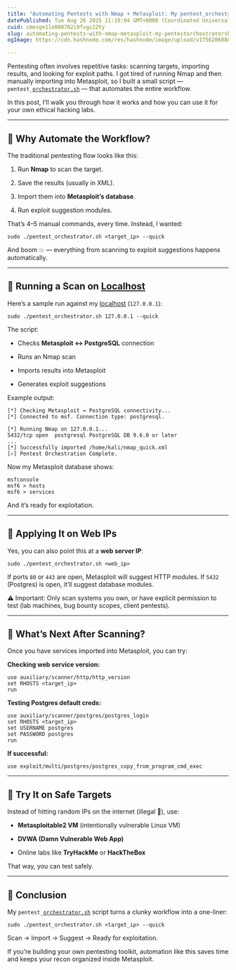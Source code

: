 ```yaml
---
title: "Automating Pentests with Nmap + Metasploit: My pentest_orchestrator.sh Workflow"
datePublished: Tue Aug 26 2025 11:19:04 GMT+0000 (Coordinated Universal Time)
cuid: cmesge1lo000702i9fvgc22ty
slug: automating-pentests-with-nmap-metasploit-my-pentestorchestratorsh-workflow
ogImage: https://cdn.hashnode.com/res/hashnode/image/upload/v1756206888763/6f85ed1e-c5ae-4a6d-94e0-b4469f669917.png

---
```


Pentesting often involves repetitive tasks: scanning targets, importing results, and looking for exploit paths. I got tired of running Nmap and then manually importing into Metasploit, so I built a small script — `pentest_`[`orchestrator.sh`](http://orchestrator.sh) — that automates the entire workflow.

In this post, I’ll walk you through how it works and how you can use it for your own ethical hacking labs.

---

## 🔹 Why Automate the Workflow?

The traditional pentesting flow looks like this:

1. Run **Nmap** to scan the target.
    
2. Save the results (usually in XML).
    
3. Import them into **Metasploit’s database**.
    
4. Run exploit suggestion modules.
    

That’s 4–5 manual commands, every time. Instead, I wanted:

```plaintext
sudo ./pentest_orchestrator.sh <target_ip> --quick
```

And boom 💥 — everything from scanning to exploit suggestions happens automatically.

---

## 🔹 Running a Scan on [Localhost](http://Localhost)

Here’s a sample run against my [localhost](http://localhost) (`127.0.0.1`):

```plaintext
sudo ./pentest_orchestrator.sh 127.0.0.1 --quick
```

The script:

* Checks **Metasploit ↔ PostgreSQL** connection
    
* Runs an Nmap scan
    
* Imports results into Metasploit
    
* Generates exploit suggestions
    

Example output:

```plaintext
[*] Checking Metasploit ↔ PostgreSQL connectivity...
[*] Connected to msf. Connection type: postgresql.

[*] Running Nmap on 127.0.0.1...
5432/tcp open  postgresql PostgreSQL DB 9.6.0 or later
...
[*] Successfully imported /home/kali/nmap_quick.xml
[✓] Pentest Orchestration Complete.
```

Now my Metasploit database shows:

```plaintext
msfconsole
msf6 > hosts
msf6 > services
```

And it’s ready for exploitation.

---

## 🔹 Applying It on Web IPs

Yes, you can also point this at a **web server IP**:

```plaintext
sudo ./pentest_orchestrator.sh <web_ip>
```

If ports `80` or `443` are open, Metasploit will suggest HTTP modules. If `5432` (Postgres) is open, it’ll suggest database modules.

⚠️ Important: Only scan systems you own, or have explicit permission to test (lab machines, bug bounty scopes, client pentests).

---

## 🔹 What’s Next After Scanning?

Once you have services imported into Metasploit, you can try:

**Checking web service version:**

```plaintext
use auxiliary/scanner/http/http_version
set RHOSTS <target_ip>
run
```

**Testing Postgres default creds:**

```plaintext
use auxiliary/scanner/postgres/postgres_login
set RHOSTS <target_ip>
set USERNAME postgres
set PASSWORD postgres
run
```

**If successful:**

```plaintext
use exploit/multi/postgres/postgres_copy_from_program_cmd_exec
```

---

## 🔹 Try It on Safe Targets

Instead of hitting random IPs on the internet (illegal 🚫), use:

* **Metasploitable2 VM** (intentionally vulnerable Linux VM)
    
* **DVWA (Damn Vulnerable Web App)**
    
* Online labs like **TryHackMe** or **HackTheBox**
    

That way, you can test safely.

---

## 🔹 Conclusion

My `pentest_`[`orchestrator.sh`](http://orchestrator.sh) script turns a clunky workflow into a one-liner:

```plaintext
sudo ./pentest_orchestrator.sh <target_ip> --quick
```

Scan → Import → Suggest → Ready for exploitation.

If you’re building your own pentesting toolkit, automation like this saves time and keeps your recon organized inside Metasploit.
